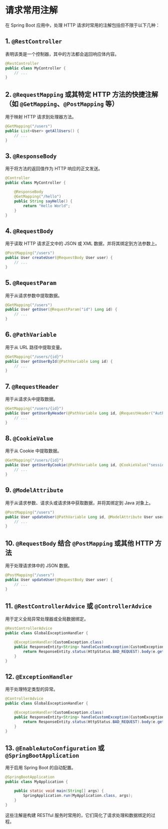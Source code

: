 # 请求常用注解

在 Spring Boot 应用中，处理 HTTP 请求时常用的注解包括但不限于以下几种：

## 1. `@RestController`

表明该类是一个控制器，其中的方法都会返回响应体内容。

```java
@RestController
public class MyController {
    // ...
}
```

## 2. `@RequestMapping` 或其特定 HTTP 方法的快捷注解（如 `@GetMapping`、`@PostMapping` 等）

用于映射 HTTP 请求到处理器方法。

```java
@GetMapping("/users")
public List<User> getAllUsers() {
    // ...
}
```

## 3. `@ResponseBody`

用于将方法的返回值作为 HTTP 响应的正文发送。

```java
@Controller
public class MyController {

    @ResponseBody
    @GetMapping("/hello")
    public String sayHello() {
        return "Hello World";
    }
}
```

## 4. `@RequestBody`

用于读取 HTTP 请求正文中的 JSON 或 XML 数据，并将其绑定到方法参数上。

```java
@PostMapping("/users")
public User createUser(@RequestBody User user) {
    // ...
}
```

## 5. `@RequestParam`

用于从请求参数中提取数据。

```java
@GetMapping("/users")
public User getUser(@RequestParam("id") Long id) {
    // ...
}
```

## 6. `@PathVariable`

用于从 URL 路径中提取变量。

```java
@GetMapping("/users/{id}")
public User getUserById(@PathVariable Long id) {
    // ...
}
```

## 7. `@RequestHeader`

用于从请求头中提取数据。

```java
@GetMapping("/users/{id}")
public User getUserByHeader(@PathVariable Long id, @RequestHeader("Authorization") String authHeader) {
    // ...
}
```

## 8. `@CookieValue`

用于从 Cookie 中提取数据。

```java
@GetMapping("/users/{id}")
public User getUserByCookie(@PathVariable Long id, @CookieValue("sessionId") String sessionId) {
    // ...
}
```

## 9. `@ModelAttribute`

用于从请求参数、请求头或请求体中获取数据，并将其绑定到 Java 对象上。

```java
@PostMapping("/users")
public User updateUser(@PathVariable Long id, @ModelAttribute User user) {
    // ...
}
```

## 10. `@RequestBody` 结合 `@PostMapping` 或其他 HTTP 方法

用于处理请求体中的 JSON 数据。

```java
@PostMapping("/users")
public User updateUser(@RequestBody User user) {
    // ...
}
```

## 11. `@RestControllerAdvice` 或 `@ControllerAdvice`

用于定义全局异常处理器或全局数据绑定。

```java
@RestControllerAdvice
public class GlobalExceptionHandler {

    @ExceptionHandler(CustomException.class)
    public ResponseEntity<String> handleCustomException(CustomException e) {
        return ResponseEntity.status(HttpStatus.BAD_REQUEST).body(e.getMessage());
    }
}
```

## 12. `@ExceptionHandler`

用于处理特定类型的异常。

```java
@ControllerAdvice
public class GlobalExceptionHandler {

    @ExceptionHandler(CustomException.class)
    public ResponseEntity<String> handleCustomException(CustomException e) {
        return ResponseEntity.status(HttpStatus.BAD_REQUEST).body(e.getMessage());
    }
}
```

## 13. `@EnableAutoConfiguration` 或 `@SpringBootApplication`

用于启用 Spring Boot 的自动配置。

```java
@SpringBootApplication
public class MyApplication {

    public static void main(String[] args) {
        SpringApplication.run(MyApplication.class, args);
    }
}
```

这些注解是构建 RESTful 服务时常用的，它们简化了请求处理和数据绑定的过程。
